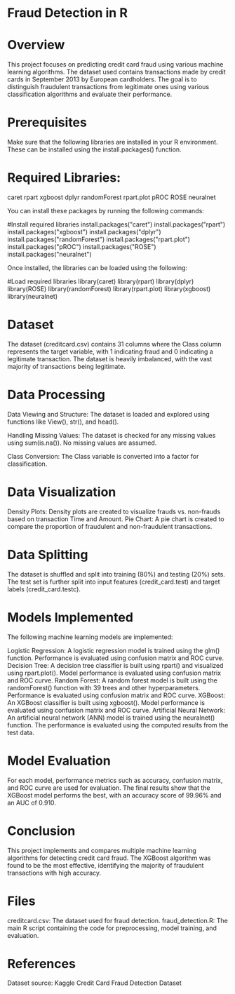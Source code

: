 # Fraud Detection in R

# Overview

This project focuses on predicting credit card fraud using various machine learning algorithms. The dataset used contains transactions made by credit cards in September 2013 by European cardholders. The goal is to distinguish fraudulent transactions from legitimate ones using various classification algorithms and evaluate their performance.

# Prerequisites

Make sure that the following libraries are installed in your R environment. These can be installed using the install.packages() function.

# Required Libraries:

caret
rpart
xgboost
dplyr
randomForest
rpart.plot
pROC
ROSE
neuralnet

You can install these packages by running the following commands:

#Install required libraries
install.packages("caret")
install.packages("rpart")
install.packages("xgboost")
install.packages("dplyr")
install.packages("randomForest")
install.packages("rpart.plot")
install.packages("pROC")
install.packages("ROSE")
install.packages("neuralnet")

Once installed, the libraries can be loaded using the following:

#Load required libraries
library(caret)
library(rpart)
library(dplyr)
library(ROSE)
library(randomForest)
library(rpart.plot)
library(xgboost)
library(neuralnet)

# Dataset

The dataset (creditcard.csv) contains 31 columns where the Class column represents the target variable, with 1 indicating fraud and 0 indicating a legitimate transaction. The dataset is heavily imbalanced, with the vast majority of transactions being legitimate.

# Data Processing

Data Viewing and Structure: The dataset is loaded and explored using functions like View(), str(), and head().

Handling Missing Values: The dataset is checked for any missing values using sum(is.na()). No missing values are assumed.

Class Conversion: The Class variable is converted into a factor for classification.

# Data Visualization

Density Plots: Density plots are created to visualize frauds vs. non-frauds based on transaction Time and Amount.
Pie Chart: A pie chart is created to compare the proportion of fraudulent and non-fraudulent transactions.

# Data Splitting
 
The dataset is shuffled and split into training (80%) and testing (20%) sets. The test set is further split into input features (credit_card.test) and target labels (credit_card.testc).

# Models Implemented

The following machine learning models are implemented:

Logistic Regression:
A logistic regression model is trained using the glm() function.
Performance is evaluated using confusion matrix and ROC curve.
Decision Tree:
A decision tree classifier is built using rpart() and visualized using rpart.plot().
Model performance is evaluated using confusion matrix and ROC curve.
Random Forest:
A random forest model is built using the randomForest() function with 39 trees and other hyperparameters.
Performance is evaluated using confusion matrix and ROC curve.
XGBoost:
An XGBoost classifier is built using xgboost().
Model performance is evaluated using confusion matrix and ROC curve.
Artificial Neural Network:
An artificial neural network (ANN) model is trained using the neuralnet() function.
The performance is evaluated using the computed results from the test data.

# Model Evaluation

For each model, performance metrics such as accuracy, confusion matrix, and ROC curve are used for evaluation. The final results show that the XGBoost model performs the best, with an accuracy score of 99.96% and an AUC of 0.910.

# Conclusion

This project implements and compares multiple machine learning algorithms for detecting credit card fraud. The XGBoost algorithm was found to be the most effective, identifying the majority of fraudulent transactions with high accuracy.

# Files

creditcard.csv: The dataset used for fraud detection.
fraud_detection.R: The main R script containing the code for preprocessing, model training, and evaluation.

# References

Dataset source: Kaggle Credit Card Fraud Detection Dataset
